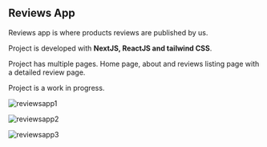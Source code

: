 ## Reviews App

Reviews app is where products reviews are published by us.

Project is developed with __NextJS, ReactJS and tailwind CSS__.

Project has multiple pages. Home page, about and reviews listing page with a detailed review page.

Project is a work in progress.

![reviewsapp1](https://github.com/Siddharthbadal/ReviewsApp/assets/55015090/84bb949c-a8bc-4a2e-9d39-3407924ebac9)


![reviewsapp2](https://github.com/Siddharthbadal/ReviewsApp/assets/55015090/f2132267-dff3-4130-b135-632f12ddc7ee)


![reviewsapp3](https://github.com/Siddharthbadal/ReviewsApp/assets/55015090/a2f9694d-c4f8-4e2e-bae8-508082a3010b)
